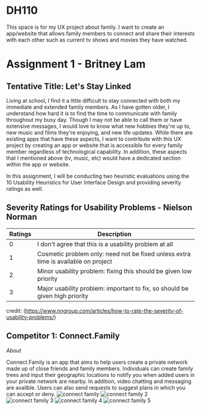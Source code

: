 # DH110
This space is for my UX project about family. 
I want to create an app/website that allows family members to connect and share their interests with each other such as current tv shows and movies they have watched.

# Assignment 1 - Britney Lam 
## Tentative Title: Let's Stay Linked
Living at school, I find it a little difficult to stay connected with both my immediate and extended family members. As I have gotten older, I understand how hard it is to find the time to communicate with family throughout my busy day. Though I may not be able to call them or have extensive messages, I would love to know what new hobbies they're up to, new music and films they're enjoying, and new life updates. While there are existing apps that have these aspects, I want to contribute with this UX project by creating an app or website that is accessible for every family member regardless of technological capability. In addition, these aspects that I mentioned above (tv, music, etc) would have a dedicated section within the app or website.

In this assignment, I will be conducting two heuristic evaluations using the 10 Usability Heuristics for User Interface Design and providing severity ratings as well. 

## Severity Ratings for Usability Problems - Nielson Norman 
| Ratings | Description |
| --| ------------- |
| 0 | I don't agree that this is a usability problem at all  |
| 1 | Cosmetic problem only: need not be fixed unless extra time is available on project  |
| 2 | Minor usability problem: fixing this should be given low priority              |
| 3 | Major usability problem: important to fix, so should be given high priority              |

credit: (https://www.nngroup.com/articles/how-to-rate-the-severity-of-usability-problems/)

## Competitor 1: Connect.Family 
*About*

Connect.Family is an app that aims to help users create a private network made up of close friends and family members. Individuals can create family trees and input their geographic locations to notify you when added users in your private network are nearby. In addition, video chatting and messaging are availble. Users can also send requests to suggest plans in which you can accept or deny. 
         ![connect family](https://user-images.githubusercontent.com/119825654/231088312-552a3f81-cc61-4d7e-aaa6-82348789cf30.jpg)
![connect family 2](https://user-images.githubusercontent.com/119825654/231088396-5e46d757-3cd4-449e-aeba-0fa42795a8a7.jpg)
![connect family 3](https://user-images.githubusercontent.com/119825654/231088447-92659f5c-f1bb-469d-b813-cd9f1d9cc968.jpg)
![connect family 4](https://user-images.githubusercontent.com/119825654/231088645-24e8dd1e-4029-4a8f-8eb8-becd05d6d31a.jpg)
![connect family 5](https://user-images.githubusercontent.com/119825654/231088698-62885c29-9276-4778-bf50-ae9ced09f437.jpg)
